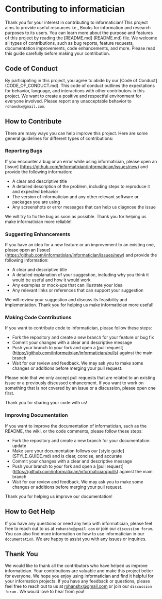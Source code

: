 # Contributing to informatician

Thank you for your interest in contributing to informatician! This project aims to provide useful resources i.e., Books for information and research purposes to its users. You can learn more about the purpose and features of this project by reading the [README.md] (README.md) file. We welcome all types of contributions, such as bug reports, feature requests, documentation improvements, code enhancements, and more. Please read this guide carefully before making your contribution.

## Code of Conduct

By participating in this project, you agree to abide by our [Code of Conduct] (CODE_OF_CONDUCT.md). This code of conduct outlines the expectations for behavior, language, and interactions with other contributors in this project. We want to create a positive and respectful environment for everyone involved. Please report any unacceptable behavior to `rohanshx@gmail.com`.

## How to Contribute

There are many ways you can help improve this project. Here are some general guidelines for different types of contributions:

### Reporting Bugs

If you encounter a bug or an error while using informatician, please open an [issue] (https://github.com/informatixian/informatician/issues/new) and provide the following information:

- A clear and descriptive title
- A detailed description of the problem, including steps to reproduce it and expected behavior
- The version of informatician and any other relevant software or packages you are using
- Any screenshots or error messages that can help us diagnose the issue

We will try to fix the bug as soon as possible. Thank you for helping us make informatician more reliable!

### Suggesting Enhancements

If you have an idea for a new feature or an improvement to an existing one, please open an [issue] (https://github.com/informatixian/informatician/issues/new) and provide the following information:

- A clear and descriptive title
- A detailed explanation of your suggestion, including why you think it would be useful and how it would work
- Any examples or mock-ups that can illustrate your idea
- Any relevant links or references that can support your suggestion

We will review your suggestion and discuss its feasibility and implementation. Thank you for helping us make informatician more useful!

### Making Code Contributions

If you want to contribute code to informatician, please follow these steps:

- Fork the repository and create a new branch for your feature or bug fix
- Commit your changes with a clear and descriptive message
- Push your branch to your fork and open a [pull request] (https://github.com/informatixian/informatician/pulls) against the main branch
- Wait for our review and feedback. We may ask you to make some changes or additions before merging your pull request.

Please note that we only accept pull requests that are related to an existing issue or a previously discussed enhancement. If you want to work on something that is not covered by an issue or a discussion, please open one first.

Thank you for sharing your code with us!

### Improving Documentation

If you want to improve the documentation of informatician, such as the README, the wiki, or the code comments, please follow these steps:

- Fork the repository and create a new branch for your documentation update
- Make sure your documentation follows our [style guide] (STYLE_GUIDE.md) and is clear, concise, and accurate
- Commit your changes with a clear and descriptive message
- Push your branch to your fork and open a [pull request] (https://github.com/informatixian/informatician/pulls) against the main branch
- Wait for our review and feedback. We may ask you to make some changes or additions before merging your pull request.

Thank you for helping us improve our documentation!

## How to Get Help

If you have any questions or need any help with informatician, please feel free to reach out to us at `rohanshx@gmail.com` or join our `discussion forum`. You can also find more information on how to use informatician in our `documentation`. We are happy to assist you with any issues or inquiries.

## Thank You

We would like to thank all the contributors who have helped us improve informatician. Your contributions are valuable and make this project better for everyone. We hope you enjoy using informatician and find it helpful for your information projects. If you have any feedback or questions, please feel free to reach out to us at rohanshx@gmail.com or join our `discussion forum` . We would love to hear from you!